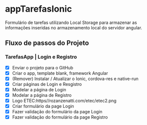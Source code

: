 # appTarefasIonic
Formulário de tarefas utilizando Local Storage para armazenar as informações inseridas no armazenamento local do servidor angular.

## Fluxo de passos do Projeto

### TarefasApp | Login e Registro
- [X] Enviar o projeto para o GitHub
- [X] Criar o app, template blank, framework Angular
- [X] (Remover) Instalar / Atualizar o Ionic, cordova-res e native-run
- [X] Criar páginas de Login e Resgistro
- [X] Modelar a página de Login
- [X] Modelar a página de Registro
- [X] Logo ETEC:https//rozanzenatti.com/etec/etec2.png
- [X] Criar formulário da page Login
- [X] Fazer validação do formulário da page Login
- [X] Fazer validação do formulário da page Registro
